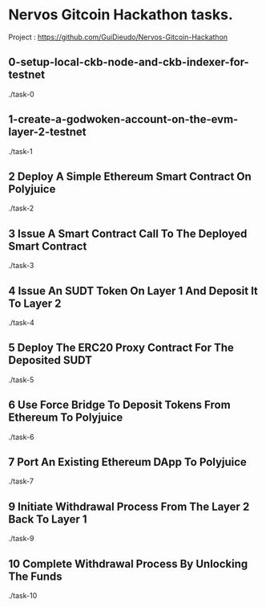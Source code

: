 # Nervos Gitcoin Hackathon tasks.

Project : https://github.com/GuiDieudo/Nervos-Gitcoin-Hackathon

## 0-setup-local-ckb-node-and-ckb-indexer-for-testnet

./task-0

## 1-create-a-godwoken-account-on-the-evm-layer-2-testnet

./task-1

## 2 Deploy A Simple Ethereum Smart Contract On Polyjuice

./task-2

## 3 Issue A Smart Contract Call To The Deployed Smart Contract

./task-3

## 4 Issue An SUDT Token On Layer 1 And Deposit It To Layer 2

./task-4

## 5 Deploy The ERC20 Proxy Contract For The Deposited SUDT

./task-5

## 6 Use Force Bridge To Deposit Tokens From Ethereum To Polyjuice

./task-6

## 7 Port An Existing Ethereum DApp To Polyjuice

./task-7

## 9 Initiate Withdrawal Process From The Layer 2 Back To Layer 1

./task-9

## 10 Complete Withdrawal Process By Unlocking The Funds

./task-10

